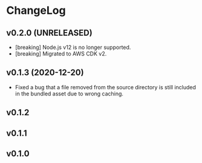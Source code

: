 # ChangeLog

## v0.2.0 (UNRELEASED)
- [breaking] Node.js v12 is no longer supported.
- [breaking] Migrated to AWS CDK v2.

## v0.1.3 (2020-12-20)

- Fixed a bug that a file removed from the source directory is still included in the bundled asset due to wrong caching.

## v0.1.2

## v0.1.1

## v0.1.0
